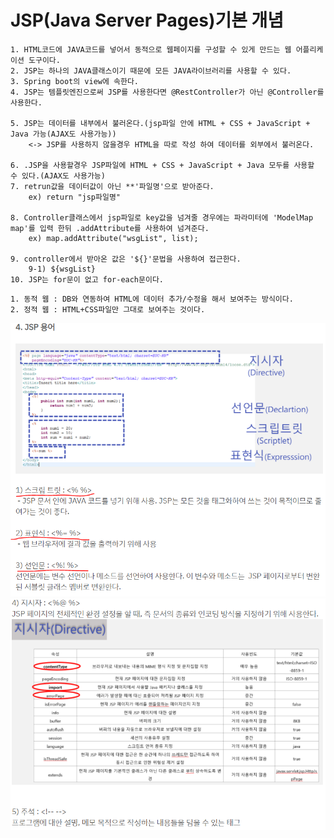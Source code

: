 # JSP(Java Server Pages)기본 개념

```
1. HTML코드에 JAVA코드를 넣어서 동적으로 웹페이지를 구성할 수 있게 만드는 웹 어플리케이션 도구이다.
2. JSP는 하나의 JAVA클래스이기 때문에 모든 JAVA라이브러리를 사용할 수 있다.
3. Spring boot의 view에 속한다.
4. JSP는 템플릿엔진으로써 JSP를 사용한다면 @RestController가 아닌 @Controller를 사용한다.

5. JSP는 데이터를 내부에서 불러온다.(jsp파일 안에 HTML + CSS + JavaScript + Java 가능(AJAX도 사용가능))
    <-> JSP를 사용하지 않을경우 HTML을 따로 작성 하여 데이터를 외부에서 불러온다.

6. .JSP을 사용할경우 JSP파일에 HTML + CSS + JavaScript + Java 모두를 사용할 수 있다.(AJAX도 사용가능)
7. retrun값을 데이터값이 아닌 **'파일명'으로 받아준다.
    ex) return "jsp파일명"

8. Controller클래스에서 jsp파일로 key값을 넘겨줄 경우에는 파라미터에 'ModelMap map'를 입력 한뒤 .addAttribute를 사용하여 넘겨준다.
    ex) map.addAttribute("wsgList", list);

9. controller에서 받아온 값은 '${}'문법을 사용하여 접근한다.
    9-1) ${wsgList}
10. JSP는 for문이 없고 for-each문이다.
```

```
1. 동적 웹 : DB와 연동하여 HTML에 데이터 추가/수정을 해서 보여주는 방식이다.
2. 정적 웹 : HTML+CSS파일만 그대로 보여주는 것이다.
```

<img src="./JSP기본설정/image/JSP용어.PNG" width= 700px; alt="" />
<img src="./JSP기본설정/image/JSP용어1.PNG" width= 700px; alt="" />
